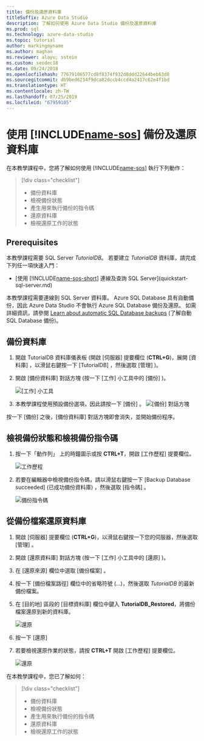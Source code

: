 ```yaml
---
title: 備份及還原資料庫
titleSuffix: Azure Data Studio
description: 了解如何使用 Azure Data Studio 備份及還原資料庫
ms.prod: sql
ms.technology: azure-data-studio
ms.topic: tutorial
author: markingmyname
ms.author: maghan
ms.reviewer: alayu; sstein
ms.custom: seodec18
ms.date: 09/24/2018
ms.openlocfilehash: 77679106577cd8f8374f932d8ddd22644beb63d8
ms.sourcegitcommit: db9bed6214f9dca82dccb4ccd4a2417c62e4f1bd
ms.translationtype: HT
ms.contentlocale: zh-TW
ms.lasthandoff: 07/25/2019
ms.locfileid: "67959105"
---
```

# <a name="backup-and-restore-databases-using-includename-sosincludesname-sos-shortmd"></a>使用 [!INCLUDE[name-sos](../includes/name-sos-short.md)] 備份及還原資料庫

在本教學課程中，您將了解如何使用 [!INCLUDE[name-sos](../includes/name-sos-short.md)] 執行下列動作：
> [!div class="checklist"]
> * 備份資料庫 
> * 檢視備份狀態
> * 產生用來執行備份的指令碼
> * 還原資料庫
> * 檢視還原工作的狀態

## <a name="prerequisites"></a>Prerequisites

本教學課程需要 SQL Server *TutorialDB*。 若要建立 *TutorialDB* 資料庫，請完成下列任一項快速入門：

- [使用 [!INCLUDE[name-sos-short](../includes/name-sos-short.md)] 連線及查詢 SQL Server](quickstart-sql-server.md)

本教學課程需要連線到 SQL Server 資料庫。 Azure SQL Database 具有自動備份，因此 Azure Data Studio 不會執行 Azure SQL Database 備份及還原。 如需詳細資訊，請參閱 [Learn about automatic SQL Database backups](https://docs.microsoft.com/azure/sql-database/sql-database-automated-backups) (了解自動 SQL Database 備份)。

## <a name="backup-a-database"></a>備份資料庫

1. 開啟 TutorialDB 資料庫儀表板 (開啟 [伺服器]  提要欄位 (**CTRL+G**)，展開 [資料庫]  ，以滑鼠右鍵按一下 [TutorialDB]  ，然後選取 [管理]  )。

2. 開啟 [備份資料庫]  對話方塊 (按一下 [工作]  小工具中的 [備份]  )。

   ![[工作] 小工具](./media/tutorial-backup-restore-sql-server/tasks.png)

3. 本教學課程使用預設備份選項，因此請按一下 [備份]  。
   ![[備份] 對話方塊](./media/tutorial-backup-restore-sql-server/backup-dialog.png)

按一下 [備份]  之後，[備份資料庫]  對話方塊即會消失，並開始備份程序。

## <a name="view-the-backup-status-and-view-the-backup-script"></a>檢視備份狀態和檢視備份指令碼

1. 按一下「動作列」  上的時鐘圖示或按 **CTRL+T**，開啟 [工作歷程]  提要欄位。

   ![工作歷程](./media/tutorial-backup-restore-sql-server/task-history.png)

2. 若要在編輯器中檢視備份指令碼，請以滑鼠右鍵按一下 [Backup Database succeeded] \(已成功備份資料庫\)  ，然後選取 [指令碼]  。

   ![備份指令碼](./media/tutorial-backup-restore-sql-server/task-script.png) 

## <a name="restore-a-database-from-a-backup-file"></a>從備份檔案還原資料庫


1. 開啟 [伺服器]  提要欄位 (**CTRL+G**)，以滑鼠右鍵按一下您的伺服器，然後選取 [管理]  。 

2. 開啟 [還原資料庫]  對話方塊 (按一下 [工作]  小工具中的 [還原]  )。

2. 在 [還原來源]  欄位中選取 [備份檔案]  。 

3. 按一下 [備份檔案路徑]  欄位中的省略符號 (...)，然後選取 *TutorialDB* 的最新備份檔案。

3. 在 [目的地]  區段的 [目標資料庫]  欄位中鍵入 **TutorialDB_Restored**，將備份檔案還原到新的資料庫。

   ![還原](./media/tutorial-backup-restore-sql-server/restore.png)

4. 按一下 [還原] 

5. 若要檢視還原作業的狀態，請按 **CTRL+T** 開啟 [工作歷程]  提要欄位。

   ![還原](./media/tutorial-backup-restore-sql-server/task-history-restore.png)


在本教學課程中，您已了解如何：
> [!div class="checklist"]
> * 備份資料庫 
> * 檢視備份狀態
> * 產生用來執行備份的指令碼
> * 還原資料庫
> * 檢視還原工作的狀態

